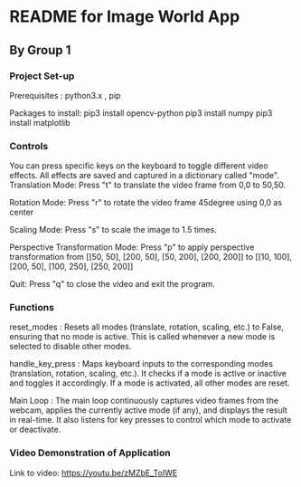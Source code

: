 # README for Image World App

## By Group 1

### Project Set-up

Prerequisites : python3.x , pip

Packages to install:
pip3 install opencv-python
pip3 install numpy
pip3 install matplotlib

### Controls

You can press specific keys on the keyboard to toggle different video effects. All effects are saved and captured in a dictionary called "mode".
Translation Mode: Press "t" to translate the video frame from 0,0 to 50,50.

Rotation Mode: Press "r" to rotate the video frame 45degree using 0,0 as center

Scaling Mode: Press "s" to scale the image to 1.5 times.

Perspective Transformation Mode: Press "p" to apply perspective transformation from [[50, 50], [200, 50], [50, 200], [200, 200]] to [[10, 100], [200, 50], [100, 250], [250, 200]]

Quit: Press "q" to close the video and exit the program.

### Functions

reset_modes : Resets all modes (translate, rotation, scaling, etc.) to False, ensuring that no mode is active. This is called whenever a new mode is selected to disable other modes.

handle_key_press : Maps keyboard inputs to the corresponding modes (translation, rotation, scaling, etc.). It checks if a mode is active or inactive and toggles it accordingly. If a mode is activated, all other modes are reset.

Main Loop : The main loop continuously captures video frames from the webcam, applies the currently active mode (if any), and displays the result in real-time. It also listens for key presses to control which mode to activate or deactivate.

### Video Demonstration of Application

Link to video: https://youtu.be/zMZbE_ToIWE
